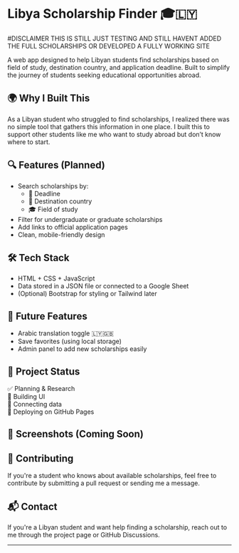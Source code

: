 # Libya Scholarship Finder 🎓🇱🇾
#DISCLAIMER THIS IS STILL JUST TESTING AND STILL HAVENT ADDED THE FULL SCHOLARSHIPS OR DEVELOPED A FULLY WORKING SITE 



A web app designed to help Libyan students find scholarships based on field of study, destination country, and application deadline. Built to simplify the journey of students seeking educational opportunities abroad.

## 🌍 Why I Built This

As a Libyan student who struggled to find scholarships, I realized there was no simple tool that gathers this information in one place. I built this to support other students like me who want to study abroad but don’t know where to start.

## 🔍 Features (Planned)

- Search scholarships by:
  - 📅 Deadline
  - 📌 Destination country
  - 🎓 Field of study
- Filter for undergraduate or graduate scholarships
- Add links to official application pages
- Clean, mobile-friendly design

## 🛠 Tech Stack

- HTML + CSS + JavaScript
- Data stored in a JSON file or connected to a Google Sheet
- (Optional) Bootstrap for styling or Tailwind later

## 🚀 Future Features

- Arabic translation toggle 🇱🇾🇬🇧
- Save favorites (using local storage)
- Admin panel to add new scholarships easily

## 📂 Project Status

✅ Planning & Research  
🔲 Building UI  
🔲 Connecting data  
🔲 Deploying on GitHub Pages

## 📸 Screenshots (Coming Soon)

## 🤝 Contributing

If you're a student who knows about available scholarships, feel free to contribute by submitting a pull request or sending me a message.

## 📬 Contact

If you're a Libyan student and want help finding a scholarship, reach out to me through the project page or GitHub Discussions.

---
